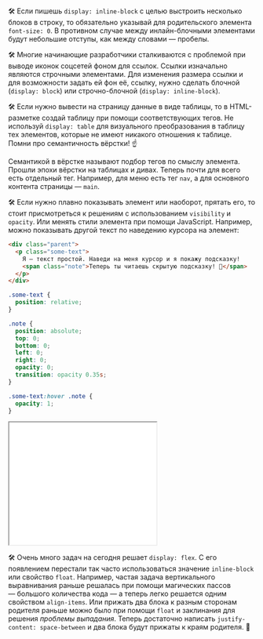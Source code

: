 🛠 Если пишешь `display: inline-block` с целью выстроить несколько блоков в строку, то обязательно указывай для родительского элемента `font-size: 0`. В противном случае между инлайн-блочными элементами будут небольшие отступы, как между словами — пробелы.

🛠 Многие начинающие разработчики сталкиваются с проблемой при выводе иконок соцсетей фоном для ссылок. Ссылки изначально являются строчными элементами. Для изменения размера ссылки и для возможности задать ей фон её, ссылку, нужно сделать блочной (`display: block`) или строчно-блочной (`display: inline-block`).

🛠 Если нужно вывести на страницу данные в виде таблицы, то в HTML-разметке создай таблицу при помощи соответствующих тегов. Не используй `display: table` для визуального преобразования в таблицу тех элементов, которые не имеют никакого отношения к таблице. Помни про семантичность вёрстки! ☝️

Семантикой в вёрстке называют подбор тегов по смыслу элемента. Прошли эпохи вёрстки на таблицах и дивах. Теперь почти для всего есть отдельный тег. Например, для меню есть тег `nav`, а для основного контента страницы — `main`.

🛠 Если нужно плавно показывать элемент или наоборот, прятать его, то стоит присмотреться к решениям с использованием `visibility` и `opacity`. Или менять стили элемента при помощи JavaScript. Например, можно показывать другой текст по наведению курсора на элемент:


```html
<div class="parent">
  <p class="some-text">
    Я — текст простой. Наведи на меня курсор и я покажу подсказку!
    <span class="note">Теперь ты читаешь скрытую подсказку! 🎉</span>
  </p>
</div>
```


```css
.some-text {
  position: relative;
}

.note {
  position: absolute;
  top: 0;
  bottom: 0;
  left: 0;
  right: 0;
  opacity: 0;
  transition: opacity 0.35s;
}

.some-text:hover .note {
  opacity: 1;
}
```

<iframe title="Плавное появление / исчезновение" src="../demos/fade/" height="250"></iframe>

🛠 Очень много задач на сегодня решает `display: flex`. С его появлением перестали так часто использоваться значение `inline-block` или свойство `float`. Например, частая задача вертикального выравнивания раньше решалась при помощи магических пассов — большого количества кода — а теперь легко решается одним свойством `align-items`. Или прижать два блока к разным сторонам родителя раньше можно было при помощи `float` и заклинания для решения _проблемы выпадания_. Теперь достаточно написать `justify-content: space-between` и два блока будут прижаты к краям родителя. 🤗
